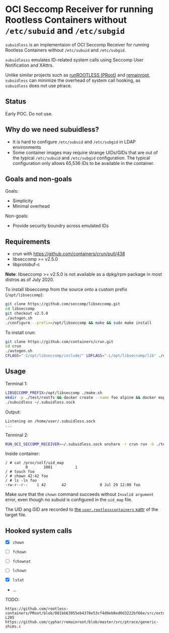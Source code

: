 # OCI Seccomp Receiver for running Rootless Containers without `/etc/subuid` and `/etc/subgid`

`subuidless` is an implementaion of OCI Seccomp Receiver for running Rootless Containers without `/etc/subuid` and `/etc/subgid`.

`subuidlesss` emulates ID-related system calls using Seccomp User Notification and XAttrs.

Unlike similar projects such as [runROOTLESS (PRoot)](https://github.com/rootless-containers/runrootless) and [remainroot](https://github.com/cyphar/remainroot), `subuidless` can minimize the overhead of system call hooking, as `subuidless` does not use ptrace.

## Status

Early POC. Do not use.

## Why do we need subuidless?
* It is hard to configure `/etc/subuid` and `/etc/subgid` in LDAP environments
* Some container images may require strange UIDs/GIDs that are out of the typical `/etc/subuid` and `/etc/subgid` configuration. The typical configuration only allows 65,536 IDs to be available in the container.

## Goals and non-goals
Goals:
* Simplicity
* Minimal overhead

Non-goals:
* Provide security boundry across emulated IDs

## Requirements
* crun with https://github.com/containers/crun/pull/438
* libseccomp >= v2.5.0
* libprotobuf-c

**Note**: libseccomp >= v2.5.0 is not available as a dpkg/rpm package in most distros as of July 2020.

To install libseccomp from the source onto a custom prefix (`/opt/libseccomp`):
```bash
git clone https://github.com/seccomp/libseccomp.git
cd libseccomp
git checkout v2.5.0
./autogen.sh
./configure --prefix=/opt/libseccomp && make && sudo make install
```

To install crun:
```bash
git clone https://github.com/containers/crun.git
cd crun
./autogen.sh
CFLAGS="-I/opt/libseccomp/include/" LDFLAGS="-L/opt/libseccomp/lib" ./configure && make && sudo make install
```

## Usage

Terminal 1:
```bash
LIBSECCOMP_PREFIX=/opt/libseccomp ./make.sh
mkdir -p ./test/rootfs && docker create --name foo alpine && docker export foo | tar Cx ./test/rootfs && docker rm -f foo
./subuidless ~/.subuidless.sock
```

Output:
```console
Listening on /home/user/.subuidless.sock
...
```

Terminal 2:
```bash
RUN_OCI_SECCOMP_RECEIVER=~/.subuidless.sock unshare -r crun run -b ./test foo
```

Inside container:

```console
/ # cat /proc/self/uid_map
         0       1001          1
/ # touch foo
/ # chown 42:42 foo
/ # ls -ln foo
-rw-r--r--    1 42       42               0 Jul 29 12:06 foo
```

Make sure that the `chown` command succeeds without `Invalid argument` error, even though no subuid is configured in the `uid_map` file.

The UID ang GID are recorded to [the `user.rootlesscontainers` xattr](https://github.com/rootless-containers/proto) of the target file. 

## Hooked system calls
- [X] `chown`
- [ ] `fchown`
- [ ] `fchownat`
- [ ] `lchown`

- [X] `lstat`
- ...

TODO:
```
https://github.com/rootless-containers/PRoot/blob/081bb63955eb4378e53cf4d0eb0ed0d3222bf66e/src/extension/fake_id0/fake_id0.c#L141-L205
https://github.com/cyphar/remainroot/blob/master/src/ptrace/generic-shims.c
```
